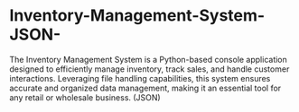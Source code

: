 # Inventory-Management-System-JSON-
The Inventory Management System is a Python-based console application designed to efficiently manage inventory, track sales, and handle customer interactions. Leveraging file handling capabilities, this system ensures accurate and organized data management, making it an essential tool for any retail or wholesale business. (JSON)
